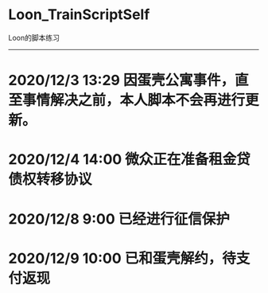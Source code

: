 # Loon_TrainScriptSelf
Loon的脚本练习

---
# 2020/12/3 13:29     因蛋壳公寓事件，直至事情解决之前，本人脚本不会再进行更新。
# 2020/12/4 14:00     微众正在准备租金贷债权转移协议
# 2020/12/8 9:00      已经进行征信保护
# 2020/12/9 10:00     已和蛋壳解约，待支付返现

